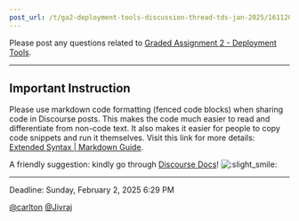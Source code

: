 ```yaml
---
post_url: /t/ga2-deployment-tools-discussion-thread-tds-jan-2025/161120/1
---
```

Please post any questions related to [Graded Assignment 2 - Deployment Tools](https://exam.sanand.workers.dev/tds-2025-01-ga2).

---

Important Instruction
---------------------

Please use markdown code formatting (fenced code blocks) when sharing code in Discourse posts. This makes the code much easier to read and differentiate from non-code text. It also makes it easier for people to copy code snippets and run it themselves. Visit this link for more details: [Extended Syntax | Markdown Guide](https://www.markdownguide.org/extended-syntax/#fenced-code-blocks).

A friendly suggestion: kindly go through [Discourse Docs](/c/docs-discourse/45)! ![:slight_smile:](https://emoji.discourse-cdn.com/google/slight_smile.png?v=12 ":slight_smile:")

---

Deadline: Sunday, February 2, 2025 6:29 PM

[@carlton](/u/carlton) [@Jivraj](/u/jivraj)